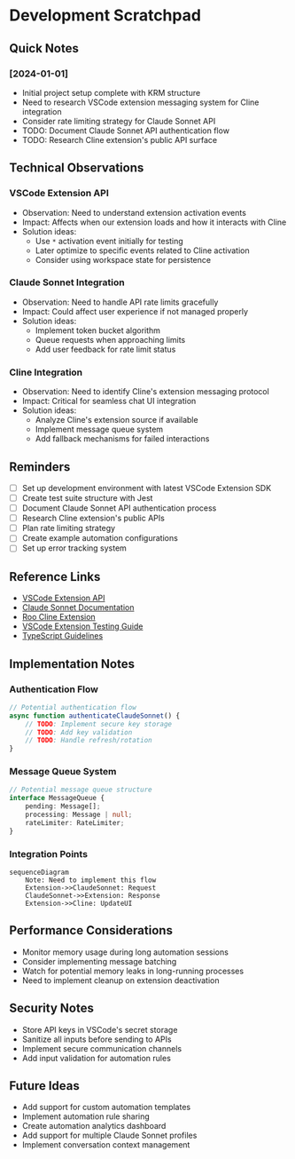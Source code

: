 # Development Scratchpad

## Quick Notes
### [2024-01-01]
- Initial project setup complete with KRM structure
- Need to research VSCode extension messaging system for Cline integration
- Consider rate limiting strategy for Claude Sonnet API
- TODO: Document Claude Sonnet API authentication flow
- TODO: Research Cline extension's public API surface

## Technical Observations
### VSCode Extension API
- Observation: Need to understand extension activation events
- Impact: Affects when our extension loads and how it interacts with Cline
- Solution ideas: 
  - Use `*` activation event initially for testing
  - Later optimize to specific events related to Cline activation
  - Consider using workspace state for persistence

### Claude Sonnet Integration
- Observation: Need to handle API rate limits gracefully
- Impact: Could affect user experience if not managed properly
- Solution ideas:
  - Implement token bucket algorithm
  - Queue requests when approaching limits
  - Add user feedback for rate limit status

### Cline Integration
- Observation: Need to identify Cline's extension messaging protocol
- Impact: Critical for seamless chat UI integration
- Solution ideas:
  - Analyze Cline's extension source if available
  - Implement message queue system
  - Add fallback mechanisms for failed interactions

## Reminders
- [ ] Set up development environment with latest VSCode Extension SDK
- [ ] Create test suite structure with Jest
- [ ] Document Claude Sonnet API authentication process
- [ ] Research Cline extension's public APIs
- [ ] Plan rate limiting strategy
- [ ] Create example automation configurations
- [ ] Set up error tracking system

## Reference Links
- [VSCode Extension API](https://code.visualstudio.com/api)
- [Claude Sonnet Documentation](TBD)
- [Roo Cline Extension](TBD)
- [VSCode Extension Testing Guide](https://code.visualstudio.com/api/working-with-extensions/testing-extension)
- [TypeScript Guidelines](https://github.com/microsoft/TypeScript/wiki/Coding-guidelines)

## Implementation Notes
### Authentication Flow
```typescript
// Potential authentication flow
async function authenticateClaudeSonnet() {
    // TODO: Implement secure key storage
    // TODO: Add key validation
    // TODO: Handle refresh/rotation
}
```

### Message Queue System
```typescript
// Potential message queue structure
interface MessageQueue {
    pending: Message[];
    processing: Message | null;
    rateLimiter: RateLimiter;
}
```

### Integration Points
```mermaid
sequenceDiagram
    Note: Need to implement this flow
    Extension->>ClaudeSonnet: Request
    ClaudeSonnet->>Extension: Response
    Extension->>Cline: UpdateUI
```

## Performance Considerations
- Monitor memory usage during long automation sessions
- Consider implementing message batching
- Watch for potential memory leaks in long-running processes
- Need to implement cleanup on extension deactivation

## Security Notes
- Store API keys in VSCode's secret storage
- Sanitize all inputs before sending to APIs
- Implement secure communication channels
- Add input validation for automation rules

## Future Ideas
- Add support for custom automation templates
- Implement automation rule sharing
- Create automation analytics dashboard
- Add support for multiple Claude Sonnet profiles
- Implement conversation context management